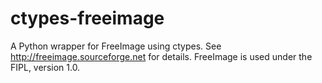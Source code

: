 # ctypes-freeimage
A Python wrapper for FreeImage using ctypes.
See http://freeimage.sourceforge.net for details.
FreeImage is used under the FIPL, version 1.0. 
